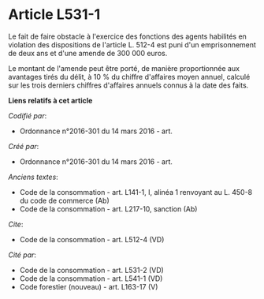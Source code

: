 # Article L531-1

Le fait de faire obstacle à l'exercice des fonctions des agents habilités en violation des dispositions de l'article L. 512-4
est puni d'un emprisonnement de deux ans et d'une amende de 300 000 euros. 

Le montant de l'amende peut être porté, de manière proportionnée aux avantages tirés du délit, à 10 % du chiffre d'affaires
moyen annuel, calculé sur les trois derniers chiffres d'affaires annuels connus à la date des faits.

**Liens relatifs à cet article**

_Codifié par_:

  - Ordonnance n°2016-301 du 14 mars 2016 - art.

_Créé par_:

  - Ordonnance n°2016-301 du 14 mars 2016 - art.

_Anciens textes_:

  - Code de la consommation - art. L141-1, I, alinéa 1 renvoyant au L. 450-8 du code de commerce (Ab)
  - Code de la consommation - art. L217-10, sanction (Ab)

_Cite_:

  - Code de la consommation - art. L512-4 (VD)

_Cité par_:

  - Code de la consommation - art. L531-2 (VD)
  - Code de la consommation - art. L541-1 (VD)
  - Code forestier (nouveau) - art. L163-17 (V)
